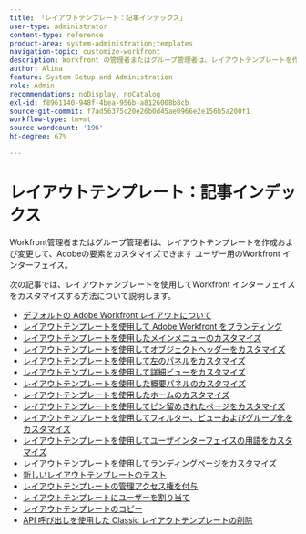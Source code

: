 ```yaml
---
title: 「レイアウトテンプレート：記事インデックス」
user-type: administrator
content-type: reference
product-area: system-administration;templates
navigation-topic: customize-workfront
description: Workfront の管理者またはグループ管理者は、レイアウトテンプレートを作成および変更して、Workfront インターフェイスの要素をユーザーに合わせてカスタマイズできます。
author: Alina
feature: System Setup and Administration
role: Admin
recommendations: noDisplay, noCatalog
exl-id: f8961140-948f-4bea-956b-a8126008b8cb
source-git-commit: f7ad56375c20e26b0d45ae0966e2e156b5a200f1
workflow-type: tm+mt
source-wordcount: '196'
ht-degree: 67%

---
```


# レイアウトテンプレート：記事インデックス

<!-- Audited: 2/2024 -->

Workfront管理者またはグループ管理者は、レイアウトテンプレートを作成および変更して、Adobeの要素をカスタマイズできます
ユーザー用のWorkfront インターフェイス。

次の記事では、レイアウトテンプレートを使用してWorkfront インターフェイスをカスタマイズする方法について説明します。

* [デフォルトの Adobe Workfront レイアウトについて](/help/quicksilver/administration-and-setup/customize-workfront/use-layout-templates/about-the-default-wf-layout.md)
* [レイアウトテンプレートを使用して Adobe Workfront をブランディング](/help/quicksilver/administration-and-setup/customize-workfront/use-layout-templates/brand-wf-using-a-layout-template.md)
* [レイアウトテンプレートを使用したメインメニューのカスタマイズ](/help/quicksilver/administration-and-setup/customize-workfront/use-layout-templates/customize-main-menu.md)
* [レイアウトテンプレートを使用してオブジェクトヘッダーをカスタマイズ](../../customize-workfront/use-layout-templates/customize-object-headers.md)
* [レイアウトテンプレートを使用して左のパネルをカスタマイズ](/help/quicksilver/administration-and-setup/customize-workfront/use-layout-templates/customize-left-panel.md)
* [レイアウトテンプレートを使用して詳細ビューをカスタマイズ](/help/quicksilver/administration-and-setup/customize-workfront/use-layout-templates/customize-details-view-layout-template.md)
* [レイアウトテンプレートを使用した概要パネルのカスタマイズ](/help/quicksilver/administration-and-setup/customize-workfront/use-layout-templates/customize-home-summary-layout-template.md)
* [ レイアウトテンプレートを使用したホームのカスタマイズ ](/help/quicksilver/administration-and-setup/customize-workfront/use-layout-templates/customize-new-home-layout-template.md)
* [レイアウトテンプレートを使用してピン留めされたページをカスタマイズ](/help/quicksilver/administration-and-setup/customize-workfront/use-layout-templates/customize-pinned-pages.md)
* [レイアウトテンプレートを使用してフィルター、ビューおよびグループ化をカスタマイズ](/help/quicksilver/administration-and-setup/customize-workfront/use-layout-templates/customize-fvg-list-controls-layout-template.md)
* [レイアウトテンプレートを使用してユーザインターフェイスの用語をカスタマイズ](/help/quicksilver/administration-and-setup/customize-workfront/use-layout-templates/customize-terminology.md)
* [レイアウトテンプレートを使用してランディングページをカスタマイズ](/help/quicksilver/administration-and-setup/customize-workfront/use-layout-templates/customize-landing-page.md)
* [ 新しいレイアウトテンプレートのテスト ](/help/quicksilver/administration-and-setup/customize-workfront/use-layout-templates/test-a-layout-template.md)
* [レイアウトテンプレートの管理アクセス権を付与](/help/quicksilver/administration-and-setup/customize-workfront/use-layout-templates/grant-admin-access-layout-template.md)
* [レイアウトテンプレートにユーザーを割り当て](/help/quicksilver/administration-and-setup/customize-workfront/use-layout-templates/assign-users-to-layout-template.md)
* [レイアウトテンプレートのコピー](/help/quicksilver/administration-and-setup/customize-workfront/use-layout-templates/copy-a-layout-template.md)
* [API 呼び出しを使用した Classic レイアウトテンプレートの削除](/help/quicksilver/administration-and-setup/customize-workfront/use-layout-templates/delete-classic-layout-templates.md)
